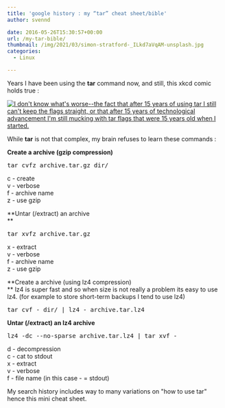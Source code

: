 ```yaml
---
title: 'google history : my “tar” cheat sheet/bible'
author: svennd

date: 2016-05-26T15:30:57+00:00
url: /my-tar-bible/
thumbnail: /img/2021/03/simon-stratford-_ILkd7aVqAM-unsplash.jpg
categories:
  - Linux

---
```

Years I have been using the **tar** command now, and still, this xkcd comic holds true :

[![I don't know what's worse--the fact that after 15 years of using tar I still can't keep the flags straight, or that after 15 years of technological advancement I'm still mucking with tar flags that were 15 years old when I started.](https://imgs.xkcd.com/comics/tar.png)][1]

While **tar** is not that complex, my brain refuses to learn these commands :

**Create a archive (gzip compression)**

<pre>tar cvfz archive.tar.gz dir/</pre>

c - create  
v - verbose  
f - archive name  
z - use gzip

**Untar (/extract) an archive  
** 

<pre>tar xvfz archive.tar.gz</pre>

x - extract  
v - verbose  
f - archive name  
z - use gzip

**Create a archive (using lz4 compression)  
** lz4 is super fast and so when size is not really a problem its easy to use lz4. (for example to store short-term backups I tend to use lz4)

<pre>tar cvf - dir/ | lz4 - archive.tar.lz4</pre>

**Untar (/extract) an lz4 archive**

<pre>lz4 -dc --no-sparse archive.tar.lz4 | tar xvf -</pre>

d - decompression  
c - cat to stdout  
x - extract  
v - verbose  
f - file name (in this case - = stdout)

My search history includes way to many variations on "how to use tar" hence this mini cheat sheet.

 [1]: https://xkcd.com/1168/